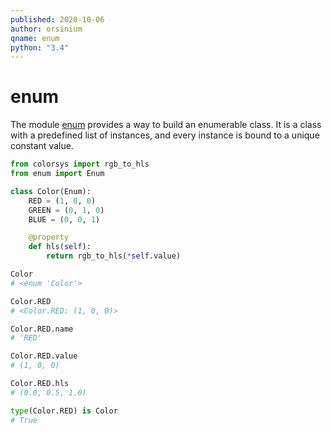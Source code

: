 ```yaml
---
published: 2020-10-06
author: orsinium
qname: enum
python: "3.4"
---
```


# enum

The module [enum](https://docs.python.org/3/library/enum.html) provides a way to build an enumerable class. It is a class with a predefined list of instances, and every instance is bound to a unique constant value.

```python
from colorsys import rgb_to_hls
from enum import Enum

class Color(Enum):
    RED = (1, 0, 0)
    GREEN = (0, 1, 0)
    BLUE = (0, 0, 1)

    @property
    def hls(self):
        return rgb_to_hls(*self.value)

Color
# <enum 'Color'>

Color.RED
# <Color.RED: (1, 0, 0)>

Color.RED.name
# 'RED'

Color.RED.value
# (1, 0, 0)

Color.RED.hls
# (0.0, 0.5, 1.0)

type(Color.RED) is Color
# True
```
